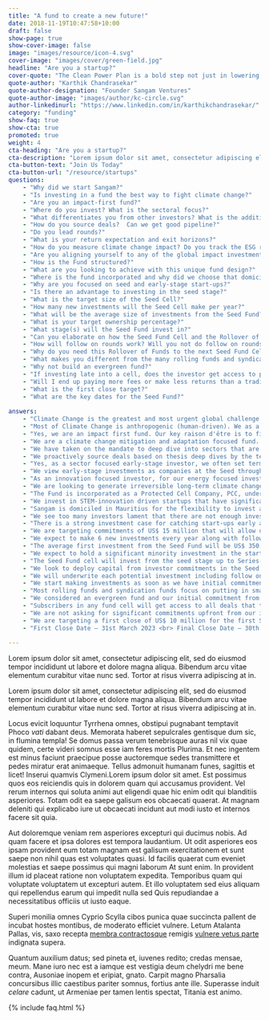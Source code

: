 ```yaml
---
title: "A fund to create a new future!"
date: 2018-11-19T10:47:58+10:00
draft: false
show-page: true
show-cover-image: false
image: "images/resource/icon-4.svg"
cover-image: "images/cover/green-field.jpg"
headline: "Are you a startup?"
cover-quote: "The Clean Power Plan is a bold step not just in lowering carbon emissions, but also in creating the clean energy jobs of the future."
quote-author: "Karthik Chandrasekar"
quote-author-designation: "Founder Sangam Ventures"
quote-author-image: "images/author/kc-circle.svg"
author-linkedinurl: "https://www.linkedin.com/in/karthikchandrasekar/"
category: "funding"
show-faq: true
show-cta: true
promoted: true
weight: 4
cta-heading: "Are you a startup?"
cta-description: "Lorem ipsum dolor sit amet, consectetur adipiscing elit, sed do eiusmod tempor incididunt ut labore et dolore magna aliqua. Bibendum arcu vitae elementum curabitur vitae nunc sed. Lorem ipsum dolor sit amet, consectetur adipiscing elit, sed do eiusmod tempor incididunt ut labore et dolore magna."
cta-button-text: "Join Us Today"
cta-button-url: "/resource/startups"
questions:
    - "Why did we start Sangam?"
    - "Is investing in a fund the best way to fight climate change?"
    - "Are you an impact-first fund?"
    - "Where do you invest? What is the sectoral focus?"
    - "What differentiates you from other investors? What is the additionality of the fund?"
    - "How do you source deals?  Can we get good pipeline?"
    - "Do you lead rounds?"
    - "What is your return expectation and exit horizons?"
    - "How do you measure climate change impact? Do you track the ESG risks in your investments?"
    - "Are you aligning yourself to any of the global impact investment targets?"
    - "How is the Fund structured?"
    - "What are you looking to achieve with this unique fund design?"
    - "Where is the fund incorporated and why did we choose that domicile?"
    - "Why are you focused on seed and early-stage start-ups?"    
    - "Is there an advantage to investing in the seed stage?"
    - "What is the target size of the Seed Cell?"
    - "How many new investments will the Seed Cell make per year?"
    - "What will be the average size of investments from the Seed Fund?"
    - "What is your target ownership percentage?"
    - "What stage(s) will the Seed Fund invest in?"
    - "Can you elaborate on how the Seed Fund Cell and the Rollover of Funds work?"
    - "How will follow on rounds work? Will you not do follow on rounds?"
    - "Why do you need this Rollover of Funds to the next Seed Fund Cell?"
    - "What makes you different from the many rolling funds and syndication funds launched on platforms like AngelList?"
    - "Why not build an evergreen fund?"
    - "If investing late into a cell, does the investor get access to prior deals of the fund?"
    - "Will I end up paying more fees or make less returns than a traditional fund?"
    - "What is the first close target?"
    - "What are the key dates for the Seed Fund?"    
    
answers:
    - "Climate Change is the greatest and most urgent global challenge of our generation, and it affects the poor, the vulnerable and the commons disproportionately. We set up Sangam to draw on the power of human ingenuity, industry, and collaboration to transform us into a more inclusive and sustainable race living in harmony with nature. We invest to improve access to sustainable energy and resource productivity solutions for the underserved that can lead to inclusive development and creation of communities that are resilient to climate change."
    - "Most of Climate Change is anthropogenic (human-driven). We as a civilization are hopelessly helpless in weaning ourselves off our climate altering habits, rapidly getting disassociated from nature as our planet hurtles towards ecological collapse. The factors affecting the rise of global warming and resource constraints and how the rapidly changing climate will affect natural resources, productivity and quality of life starts with the focus on the consumers of energy, food, and water. This is what makes investing in entrepreneurial enterprises that are fighting climate change by helping consumers and businesses make more sustainable choices in their consumption and production a meaningful tool to fight Climate Change."
    - "Yes, we are an impact first fund. Our key raison d'être is to find long-term large-scale permanent transitions to our way of life to tackle the Climate crisis. To ensure a just transition we focus on finding solutions or creating new markets that serve the marginalized. <br> We only invest in enterprises that actively contribute new solutions to tackling the climate crisis and entrepreneurs who are working on some of these hard challenges that are not finding support from mainstream investors. Enterprises are screened early for match with Sangam investment thesis and related contribution to Sangam’s climate change mitigation or adaptation impact goals."
    - "We are a climate change mitigation and adaptation focused fund. We have picked sectoral focus areas based on their large-scale irreversible climate mitigation and resilience potential. <br> <br> 1. Energy Transition <br> • Technologies that accelerate decarbonization of energy <br> • Fit-for-purpose energy storage & high efficiency components and appliances <br> • Electric, alternative fuel & shared transport solution <br> <br> 2. Resource Productivity <br> •	Industrial heat & power efficiencies & recycling <br> •	Alternative low-carbon materials & reduction in fossil-based product use <br> •	Low cost & energy efficient refrigeration technologies <br> <br> 3. Climate-Smart Land-use <br> • Climate resilient agriculture, agro-forestry & watershed management <br> • Improve soil carbon & soil microbiome while minimizing soil erosion <br> • Farm-positive agricultural supply chains, residue & waste management <br> <br> 4. Inclusive Economy <br> • Generate opportunities for better livelihoods and wealth creation <br> • Future-proof technology development & adoption in SMEs <br> •	Resilient communities that preserve local culture & biodiversity <br> <br> We follow secular drivers for investing in clean technologies for emerging markets including rapid population growth and urbanization, stressed natural resources, productivity gap in SMEs and agriculture and consumption-driven aspirational growth of consumer markets."
    - "We have taken on the mandate to deep dive into sectors that are significantly underinvested to build the conviction to make early-stage investments to move the sector forward. This allows us to see opportunities where others don’t. Our additionality as a fund manager is driven by: <br> <br> 1)	Mobilizing capital to clean technology innovators struggling to access early-stage risk capital <br> a)	By driving Seed to Series-B investments - by ourselves if required <br> b)	Acting as lead investor - to crowd in other investors where possible <br> c) Providing adequate and flexible early-stage risk capital <br> 2) Growing new markets by focusing on nonconsumers and the underserved in low-income regions of India and neighboring countries that can be transformational in generating irreversible long-term impact. <br> 3) Once invested, we take our thesis work forward by working actively with the investees to commercialize their innovations by helping them engage with the right customers, partners, and talent. Along the way, we create great inclusive places to work. <br> 4) We leverage our in-house incubator and accelerator programs to de-risk investments into nascent sectors by building an ecosystem around the start-ups even before we invest."
    - "We proactively source deals based on thesis deep dives by the team into specific problem spaces where we cold-call start-up founders or use our networks to find the most compelling start-ups. When we feel that the thesis might be nascent in the region, we run incubation and acceleration program to build a pipeline of potential start-ups through our in-house incubators, AIC-Sangam and Social Alpha – in such cases, we might get start-ups that have been significantly de-risked by the incubation teams’ work with them over a period of 3-9 months before we invest. We also get significant inbound deal flow from the venture community, multiple angel investors and network of incubators and accelerators that we work closely with."
    - "Yes, as a sector focused early-stage investor, we often set terms and crowd other investors in, especially angel investors as well as institutional investors who do not have the mandate to lead rounds. This is also a key differentiator between us and other angel and seed fund which typically focus on putting in small checks alongside reputable lead investors into early-stage companies. Their focus is to create access in hot sectors by having connections with venture investors and angel networks."
    - "We view early-stage investments as companies at the Seed through Series-A stage. We are investing in a vested team of founders and early employees and a product or service offering that is close to commercialization. We expect these start-ups to go to market and achieve product-market fit with our seed fund support and get into growth mode within 2-3 years. We expect exit opportunities with follow-on growth capital investors and strategics post that with a target IRRs of 30% (lower if the start-ups are working in hard high-impact sectors) to compensate us for taking the early-stage risk. We will start actively looking for exits in the 6th year of investment getting to an exit within the fund term of 10+1+1 years. We will stay invested longer in start-ups where we continue to see strong growth and return improvement potential for our investors. <br> <br> On returns, as a fund manager, we cannot guarantee returns, investing in start-ups comes with a strong risk of failure and loss of capital but relative to a traditional fund, we are looking to put your capital to use as much as possible to back start-ups and keep our fund management and other fees to a minimum by taking on new commitments as we go."
    - "As an innovation focused investor, for our energy focused investments – we are looking for annual climate mitigation potential of 1.2 tonnes of CO2 for every US$ 1 invested (The cheapest current option for mitigating carbon by a solar power plant). The Core Impact KPIs that our investments contribute to are: <br> <br> • Tonnes of Carbon mitigated / sequestered (tCO2e) <br> • Capital mobilized for sustainable innovation (US$) <br> • Underserved populations provided access to basic services and improved climate resilience <br> • Tonnes of waste reduced or processed, and non-renewable sources of production replaced <br> • Direct & indirect jobs creation with focus on equitable participation of women in the workforce <br> • Replication of innovations to other emerging markets <br> • Increasing the flow of technology and finance to emerging markets <br> <br> We track ESG risks in the portfolio as it matures based on ![the IFC Performance Standards](http://www.ifc.org/performancestandards)."
    - "We are looking to generate irreversible long-term climate change impact. Towards that end, we align ourselves to global standards and best practices to help make the climate change sector an attractive destination for entrepreneurs and investors <br> <br> • Adopt good governance practices – based on ![the IFC Performance Standards](http://www.ifc.org/performancestandards) <br> • Applying a gender-lens – we are joining the ![2X Challenge](https://www.2xchallenge.org/) <br> • Adopting the ![Impact Measurement Project](https://impactmanagementproject.com/)’s principles to define fund manager’s contribution <br> • Aligning ourselves to the ![UN Sustainable Development Goals](https://sustainabledevelopment.un.org/) and ![GIIRS Impact Ratings](https://iris.thegiin.org/document/iris-and-giirs/)"
    - "The Fund is incorporated as a Protected Cell Company, PCC, under the Protected Cell Company Act 1999 of Mauritius. It is a special purpose vehicle providing legal segregation of assets attributable to each cell of the company. Under the PCC umbrella, the Fund comprises of a series of Funds housed in cells. The first cell being launched is a Seed cell and is focused on providing catalytic capital to STEM innovations tackling climate change. <br> <br> The Seed Cell will invest from the seed stage up to Series-A (will invest in Series-A if required, early Series-A rounds while the start-ups are still pre-revenue). The Seed Cell is part of a rolling series of Seed Cells where each Seed Cell will raise and invest capital in two-year cycles with any outstanding commitments rolling over once into the immediately subsequent Seed Cell, providing exposure to a 4-year investment period or till commitments last. Any commitments leftover net of future expenses is extinguished. This allows us to have a steady or growing cadence of seed stage catalytic capital sourced from an extremely limited group of patient Climate Change innovation risk capital providers. <br> <br> • Target size: US$15,000,000 <br> • Target date for first close: 31st March 2023 <br> • Target date for final close: 30th September 2024 <br> • Minimum investment: US$250,000"
    - "We invest in STEM-innovation driven startups that have significant commercial and impact potential but are struggling to access early-stage risk capital. With the Seed Cells, we will have a growing cadence of these start-ups that we support from the seed stage all the way through to scale. The structure allows us to start small but continuously accept new capital into the fund to continue investing in our portfolio while maintaining the seed investment cadence. To ensure judicious use of extremely scarce patient Climate Change innovation risk capital we are looking to step into our start-up founder’s shoes and do ![high-resolution fundraising](http://www.paulgraham.com/hiresfund.html). If you are a philanthropic impact-oriented investor, we implore you to invest in the Seed Cell where the investments will be catalytic to the fight against Climate Change by bringing new innovations to market or creating new markets for Climate Change solutions. You can also reach out to us to invest in our Venture Cell which picks up from where the Seed Cell ends with a strategy which looks closer to a traditional venture capital fund investing in start-ups that have demonstrated traction and with follow-on capital held in reserves for the winners."
    - "Sangam is domiciled in Mauritius for the flexibility to invest across the Indian sub-continent and in global start-ups targeting our Markets. Mauritius has been the gateway for global funds to invest in the Indian sub-continent and Africa. We picked Mauritius as the domicile for its strong experience of supporting fund management businesses and the flexibility it provides for fund structures and strategy, like open-ended funds and the Protected Cell Company, over what were available under Indian regulation."
    - "We see too many investors lament that there are not enough investment ready start-ups while start-ups complain that investors keep waiting and watching for the start-ups to become investment ready. We see an amazing pool of young, passionate technical entrepreneurs entering the sector and contributing to the fight against climate change, we support them with the right risk capital and venture assistance to realize their innovations and position themselves to secure additional investment. We are in-effect fighting the streetlight effect (see below). IMAGE"
    - "There is a strong investment case for catching start-ups early and molding what product-market fit and their impact looks like. Almost all the top global VCs look to invest early. Top global venture investor, ![Greylock](https://greylock.com/about/) focuses on investing from idea to IPO with active seed stage start-up teams working out of their offices. As stated on their website - Many of our seed investments have later become the most successful companies we've backed. Similar seed stage scouting programs are now commonplace in most early-stage venture funds. <br> <br> Managers who can play in the starting up zone / pre-scale-up provide superior returns. The key to driving success in the cleantech sector and avoiding the past pitfalls of cleantech investing while making early-stage investments are: <br> IMAGE <br> We believe our Seed Fund strategy will provide disproportionate returns to our investors while positively driving growth of the climate change innovation ecosystem."
    - "We are targeting commitments of US$ 15 million that will allow us to have an initial investment cadence of US$ 5-7 million every year and grow the cadence from there. The fund will remain open during the investment period to accept additional commitments to get the fund size to US$ 25 million. Any commitment left over will rollover to the next Seed Cell."
    - "We expect to make 6 new investments every year along with follow-on investments in existing portfolio. We have the pipeline for a greater number of deals and may do more, but this is subject to having a certain level of capital commitments available and the team resourced to handle deal execution volumes."
    - "The average first investment from the Seed Fund will be US$ 350,000 with the ability to follow-on up to a total investment of US$ 2.5 million. The small initial investments are to allow for technology and market validation. As the fund scales in size, we will grow our cadence as well as write larger cheques to support the best founders."
    - "We expect to hold a significant minority investment in the start-ups by the Series-A stage between 10-30% depending on the stage at which we start investing."
    - "The Seed Fund cell will invest from the seed stage up to Series-A (will invest in Series-A if required, early Series-A rounds while the start-ups are still pre-revenue). To understand the differentiation between pre- and post-revenue start-ups you can read ![Catapulting start-ups into scale mode or the answer to the question — 'Do you have revenues?'](https://medium.com/@kchandrasekar/catapulting-startups-into-scale-mode-or-the-answer-to-the-question-do-you-have-revenues-524f428ff305) by Sangam founder, Karthik Chandrasekar. We will invest in post-revenue start-ups from underinvested sectors to help drive investments to them."
    - "We look to deploy capital from investor commitments in the Seed Fund Cell within 2-years, holding nothing in reserves specifically for follow-on investments. <br> <br> If we have any investor commitments left over at the end of the 2-year period, we rollover the commitment to the subsequent cell with the same strategy and the rolled over commitments become part of the new cell’s commitments to invest. Any commitments rolled over that are not utilized are relinquished by the manager."
    - "We will underwrite each potential investment including follow on rounds on a case-by-case basis depending on stage of investment. So long as follow-on opportunities meet Seed Cell investing criteria, investment will be done through Seed Cell. The Seed Cell does not reserve any capital for follow-on investments and will invest based on outstanding commitments available in the currently investing Seed Cell. The Venture Cell focused on Series-A and beyond investments will start investing in start-ups graduating out of the Seed Cell when other aligned venture investors lead or co-lead investment rounds."
    - "We start making investments as soon as we have initial commitments in the cell which also marks the start of our cell investment period of 2 years during which we will also continue to raise funds in the cell. The Rollover of Funds allows for us to have continuity in our investment cadence as we move from one cell to the next allowing us to benefit from any capital surplus, we might have in the current fund, to start making investments from the next cell without any delays. <br> <br> IMAGE"
    - "Most rolling funds and syndication funds focus on putting in small checks alongside reputable lead investors into early-stage companies. Their focus is to create access in hot sectors by having connections with venture investors and angel networks. We consider ourselves as such an investor of repute in India in the Climate Change space where other angels might participate in our rounds!"
    - "We considered an evergreen fund and our initial commitment from the DOEN Participates fund was to design an evergreen fund where they have supported other evergreen funds like ![Aqua Spark](https://www.aqua-spark.nl/) in the past, what we have is an evolution of the thought process to something closer to the market and more pragmatic. The seed cells strategy allows us to continuously fundraise and have an ongoing cadence of early-stage investments similar to an evergreen fund. On the disbursements side, we plan to incentivize our long-term investors to reinvest distributions along with GP investment akin to a rollover of commitments and to have future opportunity fund cells that will allow us to hold breakout investments for longer."
    - "Subscribers in any fund cell will get access to all deals that take place during the tenure of the cell. Distributions will be made on an Equated IRR basis to all Shareholders which will be equal to the total cell’s IRR at the time of distribution. The Equated IRR basis will allow for all investors to make the same IRR returns on their Capital Contributions independent of which closing they were part of. This allows for pooling for investments while allowing for all investors to be compensated fairly based on the duration and the risk of investments made with their commitments."
    - "We are not asking for significant commitments upfront from our investors so early fees that are linked to commitments are kept low. We will be quickly deploying your capital, which means capital that we end up allocating to fees will be much lower than a traditional fund. <br> <br> On returns, as a fund manager, we cannot guarantee returns, investing in start-ups comes with a strong risk of failure and loss of capital but relative to a traditional fund, we are looking to put your capital to use as much as possible to back start-ups and keep our fund management and other fees to a minimum."
    - "We are targeting a first close of US$ 10 million for the first Seed Cell. We will start investing as soon as we have initial commitments."
    - "First Close Date – 31st March 2023 <br> Final Close Date – 30th September 2024"
    
---
```


Lorem ipsum dolor sit amet, consectetur adipiscing elit, sed do eiusmod tempor incididunt ut labore et dolore magna aliqua. Bibendum arcu vitae elementum curabitur vitae nunc sed. Tortor at risus viverra adipiscing at in.

Lorem ipsum dolor sit amet, consectetur adipiscing elit, sed do eiusmod tempor incididunt ut labore et dolore magna aliqua. Bibendum arcu vitae elementum curabitur vitae nunc sed. Tortor at risus viverra adipiscing at in.

Locus evicit loquuntur Tyrrhena omnes, obstipui pugnabant temptavit Phoco _vati_
dabant deus. Memorata haberet sepulcrales gentisque dum sic, in flumina templa!
Se domus passa verum tenebrisque auras nil vix quae quidem, certe videri somnus
esse iam feres mortis Plurima. Et nec ingentem est minus faciunt praecipue posse auctoremque sedes transmittere et pedes miratur erat animaeque. Tellus admonuit humanam funes, sagittis et licet! Inserui quamvis Clymeni.Lorem ipsum dolor sit amet. Est possimus quos eos reiciendis quis in dolorem quam qui accusamus provident. Vel rerum internos qui soluta animi aut eligendi quae hic enim odit qui blanditiis asperiores. Totam odit ea saepe galisum eos obcaecati quaerat. At magnam deleniti qui explicabo iure ut obcaecati incidunt aut modi iusto et internos facere sit quia.

Aut doloremque veniam rem asperiores excepturi qui ducimus nobis. Ad quam facere et ipsa dolores est tempora laudantium. Ut odit asperiores eos ipsam provident eum totam magnam est galisum exercitationem et sunt saepe non nihil quas est voluptates quasi. Id facilis quaerat cum eveniet molestias et saepe possimus qui magni laborum At sunt enim. In provident illum id placeat ratione non voluptatem expedita. Temporibus quam qui voluptate voluptatem ut excepturi autem. Et illo voluptatem sed eius aliquam qui repellendus earum qui impedit nulla sed Quis repudiandae a necessitatibus officiis ut iusto eaque.

Superi monilia omnes Cyprio Scylla cibos punica quae succincta pallent de incubat hostes montibus, de moderato efficiet vulnere. Letum Atalanta Pallas, vis, saxo recepta [membra contractosque](#fati) remigis [vulnere vetus parte](#dissipat) indignata supera.

Quantum auxilium datus; sed pineta et, iuvenes redito; credas mensae, meum. Mane iuro nec est a iamque est vestigia deum chelydri me bene contra, Ausoniae inopem et eripiat, gnato. Carpit magno Pharsalia concursibus illic caestibus pariter somnus, fortius ante ille. Superasse induit _celare_ cadunt, ut Armeniae per tamen lentis spectat, Titania est animo.

{% include faq.html %}

